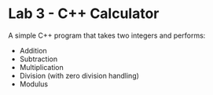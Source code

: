 # Lab 3 - C++ Calculator

A simple C++ program that takes two integers and performs:
- Addition
- Subtraction
- Multiplication
- Division (with zero division handling)
- Modulus
